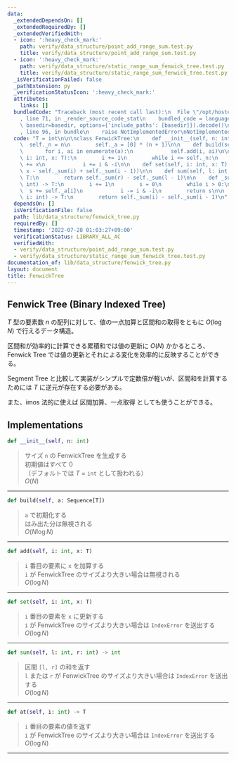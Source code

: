 ```yaml
---
data:
  _extendedDependsOn: []
  _extendedRequiredBy: []
  _extendedVerifiedWith:
  - icon: ':heavy_check_mark:'
    path: verify/data_structure/point_add_range_sum.test.py
    title: verify/data_structure/point_add_range_sum.test.py
  - icon: ':heavy_check_mark:'
    path: verify/data_structure/static_range_sum_fenwick_tree.test.py
    title: verify/data_structure/static_range_sum_fenwick_tree.test.py
  _isVerificationFailed: false
  _pathExtension: py
  _verificationStatusIcon: ':heavy_check_mark:'
  attributes:
    links: []
  bundledCode: "Traceback (most recent call last):\n  File \"/opt/hostedtoolcache/Python/3.10.5/x64/lib/python3.10/site-packages/onlinejudge_verify/documentation/build.py\"\
    , line 71, in _render_source_code_stat\n    bundled_code = language.bundle(stat.path,\
    \ basedir=basedir, options={'include_paths': [basedir]}).decode()\n  File \"/opt/hostedtoolcache/Python/3.10.5/x64/lib/python3.10/site-packages/onlinejudge_verify/languages/python.py\"\
    , line 96, in bundle\n    raise NotImplementedError\nNotImplementedError\n"
  code: "T = int\n\n\nclass FenwickTree:\n    def __init__(self, n: int):\n      \
    \  self._n = n\n        self._a = [0] * (n + 1)\n\n    def build(self, a):\n \
    \       for i, ai in enumerate(a):\n            self.add(i, ai)\n\n    def add(self,\
    \ i: int, x: T):\n        i += 1\n        while i <= self._n:\n            self._a[i]\
    \ += x\n            i += i & -i\n\n    def set(self, i: int, x: T):\n        self.add(i,\
    \ x - self._sum(i) + self._sum(i - 1))\n\n    def sum(self, l: int, r: int) ->\
    \ T:\n        return self._sum(r) - self._sum(l - 1)\n\n    def _sum(self, i:\
    \ int) -> T:\n        i += 1\n        s = 0\n        while i > 0:\n          \
    \  s += self._a[i]\n            i -= i & -i\n        return s\n\n    def at(self,\
    \ i: int) -> T:\n        return self._sum(i) - self._sum(i - 1)\n"
  dependsOn: []
  isVerificationFile: false
  path: lib/data_structure/fenwick_tree.py
  requiredBy: []
  timestamp: '2022-07-28 01:03:27+09:00'
  verificationStatus: LIBRARY_ALL_AC
  verifiedWith:
  - verify/data_structure/point_add_range_sum.test.py
  - verify/data_structure/static_range_sum_fenwick_tree.test.py
documentation_of: lib/data_structure/fenwick_tree.py
layout: document
title: FenwickTree
---
```


## Fenwick Tree (Binary Indexed Tree)

$T$ 型の要素数 $n$ の配列に対して、値の一点加算と区間和の取得をともに $O(\log{N})$ で行えるデータ構造。

区間和が効率的に計算できる累積和では値の更新に $O(N)$ かかるところ、
Fenwick Tree では値の更新とそれによる変化を効率的に反映することができる。

Segment Tree と比較して実装がシンプルで定数倍が軽いが、区間和を計算するためには $T$ に逆元が存在する必要がある。

また、imos 法的に使えば 区間加算、一点取得 としても使うことができる。

## Implementations

```python
def __init__(self, n: int)
```

> サイズ `n` の FenwickTree を生成する<br>
> 初期値はすべて $0$<br>
> （デフォルトでは $T$ = `int` として扱われる）<br> 
> $O(N)$

---

```python
def build(self, a: Sequence[T])
```

> `a` で初期化する<br>
> はみ出た分は無視される<br>
> $O(N\log{N})$

---

```python
def add(self, i: int, x: T)
```

> `i` 番目の要素に `x` を加算する<br>
> `i` が FenwickTree のサイズより大きい場合は無視される<br>
> $O(\log{N})$

---

```python
def set(self, i: int, x: T)
```

> `i` 番目の要素を `x` に更新する<br>
> `i` が FenwickTree のサイズより大きい場合は `IndexError` を送出する<br>
> $O(\log{N})$

---

```python
def sum(self, l: int, r: int) -> int
```

> 区間 `[l, r]` の和を返す<br>
> `l` または `r` が FenwickTree のサイズより大きい場合は `IndexError` を送出する<br>
> $O(\log{N})$

---

```python
def at(self, i: int) -> T
```

> `i` 番目の要素の値を返す<br>
> `i` が FenwickTree のサイズより大きい場合は `IndexError` を送出する<br>
> $O(\log{N})$

---

